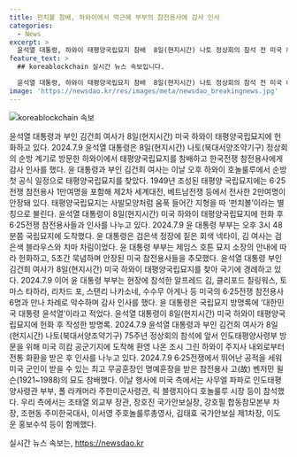 ```yaml
---
title: 펀치볼 참배, 하와이에서 박근혜 부부의 참전용사에 감사 인사
categories:
  - News
excerpt: >
  윤석열 대통령, 하와이 태평양국립묘지 참배  8일(현지시간) 나토 정상회의 참석 전 미국 하와이를 방문한 윤석열 대통령과 부인 김건희 여사가 태평양국립묘지를 찾았다. 윤 대통령은 참전용사들을 위해 헌화하고, 방명록에 참배 인사를 남겼다. 또한 알프레드 김, 클리포드 칠링워스 등 참전용사들과 감사의 인사를 주고 받았으며, 명예훈장을 받은 참전용사의 묘를 참배했다. 이에 주한 미군사령관, 주요 한미 관계자 등이 참석했다.
feature_text: >
  ## koreablockchain 실시간 뉴스 속보입니다.

  윤석열 대통령, 하와이 태평양국립묘지 참배  8일(현지시간) 나토 정상회의 참석 전 미국 하와이를 방문한 윤석열 대통령과 부인 김건희 여사가 태평양국립묘지를 찾았다. 윤 대통령은 참전용사들을 위해 헌화하고, 방명록에 참배 인사를 남겼다. 또한 알프레드 김, 클리포드 칠링워스 등 참전용사들과 감사의 인사를 주고 받았으며, 명예훈장을 받은 참전용사의 묘를 참배했다. 이에 주한 미군사령관, 주요 한미 관계자 등이 참석했다.
image: 'https://newsdao.kr/res/images/meta/newsdao_breakingnews.jpg'
---
```


<p><img src="https://newsdao.kr/res/images/meta/newsdao_breakingnews.jpg" alt="koreablockchain 속보" /></p>



<p data-ke-size="size16">윤석열 대통령과 부인 김건희 여사가 8일(현지시간) 미국 하와이 태평양국립묘지에 헌화하고 있다. 2024.7.9  윤석열 대통령은 8일(현지시간) 나토(북대서양조약기구) 정상회의 순방 계기로 방문한 하와이에서 태평양국립묘지를 참배하고 한국전쟁 참전용사에게 감사 인사를 했다. 윤 대통령과 부인 김건희 여사는 이날 오후 하와이 호놀룰루에서 순방 첫 공식 일정으로 태평양국립묘지를 찾았다. 1949년 조성된 태평양 국립묘지에는 6·25전쟁 참전용사 1만여명을 포함해 제2차 세계대전, 베트남전쟁 등에서 전사한 2만여명이 안장돼 있다. 태평양국립묘지는 사발모양처럼 움푹 들어간 지형을 따 ‘펀치볼’이라는 별칭으로 불린다. 윤석열 대통령이 8일(현지시간) 미국 하와이 태평양국립묘지에 헌화 후 6·25전쟁 참전용사들과 인사를 나누고 있다. 2024.7.9  윤 대통령 부부는 오후 3시 48분쯤 국립묘지에 도착했다. 윤 대통령은 검은색 정장에 짙은 회색 넥타이, 김 여사는 검은색 블라우스와 치마 차림이었다. 윤 대통령 부부는 제임스 호튼 묘지 소장의 안내에 따라 헌화하고, 5초간 묵념하며 안장된 미국 참전용사들을 추모했다. 윤석열 대통령 부인 김건희 여사가 8일(현지시간) 미국 하와이 태평양국립묘지를 찾아 국기에 경례하고 있다. 2024.7.9  이어 윤 대통령 부부는 현장에 참석한 알프레드 김, 클리포드 칠링워스, 토마스 타하라, 리차드 포, 스탠리 나카소네, 수수무 아게나 등 미국의 6·25전쟁 참전용사 6명과 만나 차례로 악수하며 감사 인사를 했다. 윤 대통령은 국립묘지 방명록에 ‘대한민국 대통령 윤석열’이라고 적었다. 윤석열 대통령이 8일(현지시간) 미국 하와이 태평양국립묘지에 헌화 후 작성한 방명록. 2024.7.9  윤석열 대통령과 부인 김건희 여사가 8일(현지시간) 나토(북대서양조약기구) 75주년 정상회의 참석에 앞서 인도태평양사령부 방문을 위해 미국 히캄 공군기지에 도착해 환영 나온 조시 그린 하와이 주지사 내외로부터 전통 화환을 받은 후 인사를 나누고 있다. 2024.7.9  6·25전쟁에서 뛰어난 공적을 세워 미국 군인이 받을 수 있는 최고 무공훈장인 명예훈장을 받은 참전용사 고(故) 벤저민 윌슨(1921~1988)의 묘도 참배했다. 이날 행사에 미국 측에서는 사무엘 파파로 인도태평양사령관 부부, 폴 라캐머라 주한미군사령관, 릭 블랭지아디 호놀룰루 시장 등이 참석했다. 우리 측에서는 조태열 외교부 장관, 장호진 국가안보실장, 강호필 합동참모본부 차장, 조현동 주미한국대사, 이서영 주호놀룰루총영사, 김태효 국가안보실 제1차장, 이도운 홍보수석 등이 함께했다.</p>


실시간 뉴스 속보는, <a href="https://newsdao.kr" rel="dofollow">https://newsdao.kr</a>


